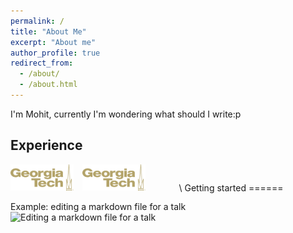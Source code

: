 ```yaml
---
permalink: /
title: "About Me"
excerpt: "About me"
author_profile: true
redirect_from: 
  - /about/
  - /about.html
---
```


I'm Mohit, currently I'm wondering what should I write:p

Experience
------

<img src="/images/gt_logo.png" alt="Markdown Monster icon" style="margin-right: 10px; max-width:20%; height:auto;"/>
<img src="/images/gt_logo.png" alt="Markdown Monster icon" style="margin-right: 50px; max-width:20%; height:auto;"/>
\
Getting started
======


Example: editing a markdown file for a talk
![Editing a markdown file for a talk](/images/editing-talk.png)

